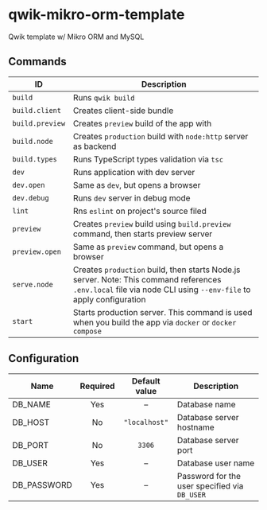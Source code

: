 # qwik-mikro-orm-template

Qwik template w/ Mikro ORM and MySQL

## Commands

| ID              | Description                                                                                                                                                    |
|-----------------|----------------------------------------------------------------------------------------------------------------------------------------------------------------|
| `build`         | Runs `qwik build`                                                                                                                                              |
| `build.client`  | Creates client-side bundle                                                                                                                                     |
| `build.preview` | Creates `preview` build of the app with                                                                                                                        |
| `build.node`    | Creates `production` build with `node:http` server as backend                                                                                                  |
| `build.types`   | Runs TypeScript types validation via `tsc`                                                                                                                     |
| `dev`           | Runs application with dev server                                                                                                                               |
| `dev.open`      | Same as `dev`, but opens a browser                                                                                                                             |
| `dev.debug`     | Runs `dev` server in debug mode                                                                                                                                |
| `lint`          | Rns `eslint` on project's source filed                                                                                                                         |
| `preview`       | Creates `preview` build using `build.preview` command, then starts preview server                                                                              |
| `preview.open`  | Same as `preview` command, but opens a browser                                                                                                                 |
| `serve.node`    | Creates `production` build, then starts Node.js server. Note: This command references `.env.local` file via node CLI using `--env-file` to apply configuration |
| `start`         | Starts production server. This command is used when you build the app via `docker` or `docker compose`                                                         |

## Configuration

| Name        | Required | Default value | Description                                   |
|-------------|:--------:|:-------------:|-----------------------------------------------|
| DB_NAME     | Yes      | –             | Database name                                 |
| DB_HOST     | No       | `"localhost"` | Database server hostname                      |
| DB_PORT     | No       | `3306`        | Database server port                          |
| DB_USER     | Yes      | –             | Database user name                            |
| DB_PASSWORD | Yes      | –             | Password for the user specified via `DB_USER` |

<!-- TODO: Add pitfalls section -->
<!-- TODO: Add deployment section -->
